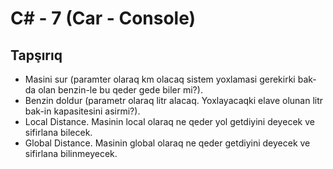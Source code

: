 # C# - 7 (Car - Console)
## Tapşırıq	

- Masini sur (paramter olaraq km olacaq sistem yoxlamasi gerekirki bak-da olan benzin-le bu qeder gede biler mi?).
- Benzin doldur (parametr olaraq litr alacaq. Yoxlayacaqki elave olunan litr bak-in kapasitesini asirmi?).
- Local Distance. Masinin local olaraq ne qeder yol getdiyini deyecek ve sifirlana bilecek.
- Global Distance. Masinin global olaraq ne qeder getdiyini deyecek ve sifirlana bilinmeyecek.
